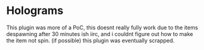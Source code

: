# Holograms
This plugin was more of a PoC, this doesnt really fully work due to the items despawning after 30 minutes ish iirc, and i couldnt figure out how to make the item not spin. (if possible) this plugin was eventually scrapped.
